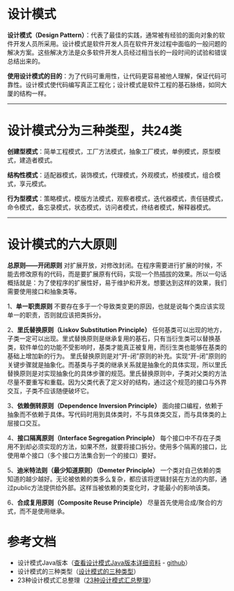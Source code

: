 # 设计模式
**设计模式（Design Pattern）**：代表了最佳的实践，通常被有经验的面向对象的软件开发人员所采用。设计模式是软件开发人员在软件开发过程中面临的一般问题的解决方案。这些解决方法是众多软件开发人员经过相当长的一段时间的试验和错误总结出来的。

**使用设计模式的目的**：为了代码可重用性，让代码更容易被他人理解，保证代码可靠性。设计模式使代码编写真正工程化；设计模式是软件工程的基石脉络，如同大厦的结构一样。

---
# 设计模式分为三种类型，共24类
**创建型模式**：简单工程模式，工厂方法模式，抽象工厂模式，单例模式，原型模式，建造者模式。

**结构性模式**：适配器模式，装饰模式，代理模式，外观模式，桥接模式，组合模式，享元模式。

**行为型模式**：策略模式，模版方法模式，观察者模式，迭代器模式，责任链模式，命令模式，备忘录模式，状态模式，访问者模式，终结者模式，解释器模式。

---
# 设计模式的六大原则
**总原则——开闭原则**
对扩展开放，对修改封闭。在程序需要进行扩展的时候，不能去修改原有的代码，而是要扩展原有代码，实现一个热插拔的效果。所以一句话概括就是：为了使程序的扩展性好，易于维护和开发。想要达到这样的效果，我们需要使用接口和抽象类等。

1、**单一职责原则**
不要存在多于一个导致类变更的原因，也就是说每个类应该实现单一的职责，否则就应该把类拆分。

2、**里氏替换原则（Liskov Substitution Principle）**
任何基类可以出现的地方，子类一定可以出现。里式替换原则是继承复用的基石，只有当衍生类可以替换基类，软件单位的功能不受影响时，基类才能真正被复用，而衍生类也能够在基类的基础上增加新的行为。
里氏替换原则是对“开-闭”原则的补充。实现“开-闭”原则的关键步骤就是抽象化。而基类与子类的继承关系就是抽象化的具体实现，所以里氏替换原则是对实现抽象化的具体步骤的规范。里氏替换原则中，子类对父类的方法尽量不要重写和重载。因为父类代表了定义好的结构，通过这个规范的接口与外界交互，子类不应该随便破坏它。

3、**依赖倒转原则（Dependence Inversion Principle）**
面向接口编程，依赖于抽象而不依赖于具体。写代码时用到具体类时，不与具体类交互，而与具体类的上层接口交互。

4、**接口隔离原则（Interface Segregation Principle）**
每个接口中不存在子类用不到却必须实现的方法，如果不然，就要将接口拆分。使用多个隔离的接口，比使用单个接口（多个接口方法集合到一个的接口）要好。

5、**迪米特法则（最少知道原则）（Demeter Principle）**
一个类对自己依赖的类知道的越少越好。无论被依赖的类多么复杂，都应该将逻辑封装在方法的内部，通过public方法提供给外部。这样当被依赖的类变化时，才能最小的影响该类。

6、**合成复用原则（Composite Reuse Principle）**
尽量首先使用合成/聚合的方式，而不是使用继承。

# 参考文档
- 设计模式Java版本（[查看设计模式Java版本详细资料](https://gof.quanke.name/) - [github](https://github.com/quanke/design-pattern-java)）
- 设计模式的三种类型（[设计模式的三种类型](https://blog.csdn.net/cyjch/article/details/51506525)）
- 23种设计模式汇总整理（[23种设计模式汇总整理](https://blog.csdn.net/jason0539/article/details/44956775)）